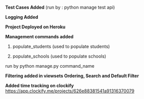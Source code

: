 **Test Cases Added**
 (run by : python manage test api)

**Logging Added**

**Project Deployed on Heroku**

**Management commands added**
  1. populate_students (used to populate students)

  2. populate_schools (used to populate schools)

  run by python manage.py command_name

**Filtering added in viewsets Ordering, Search and Default Filter**

**Added time tracking on clockify**
    https://app.clockify.me/projects/626e88381541a91316370079
